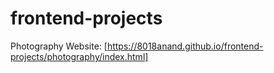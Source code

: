 # frontend-projects
Photography Website: [https://8018anand.github.io/frontend-projects/photography/index.html]
